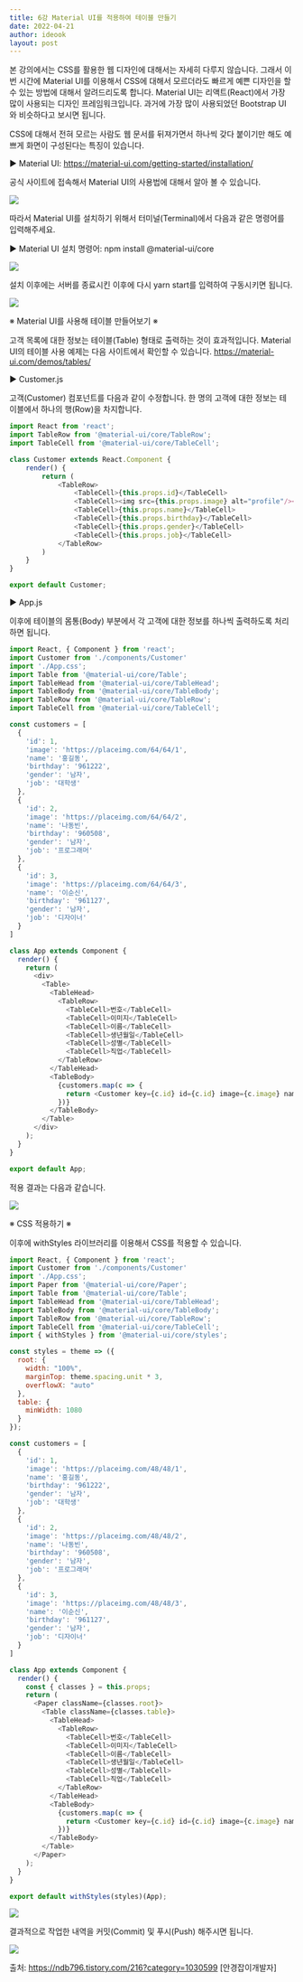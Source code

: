 ```yaml
---
title: 6강 Material UI를 적용하여 테이블 만들기
date: 2022-04-21
author: ideook
layout: post
---
```


본 강의에서는 CSS를 활용한 웹 디자인에 대해서는 자세히 다루지 않습니다. 그래서 이번 시간에 Material UI를 이용해서 CSS에 대해서 모르더라도 빠르게 예쁜 디자인을 할 수 있는 방법에 대해서 알려드리도록 합니다. Material UI는 리액트(React)에서 가장 많이 사용되는 디자인 프레임워크입니다. 과거에 가장 많이 사용되었던 Bootstrap UI와 비슷하다고 보시면 됩니다.

CSS에 대해서 전혀 모르는 사람도 웹 문서를 뒤져가면서 하나씩 갖다 붙이기만 해도 예쁘게 화면이 구성된다는 특징이 있습니다.

▶ Material UI: https://material-ui.com/getting-started/installation/

공식 사이트에 접속해서 Material UI의 사용법에 대해서 알아 볼 수 있습니다.

![](../../images/2022-04-21-11-28-45.png)

따라서 Material UI를 설치하기 위해서 터미널(Terminal)에서 다음과 같은 명령어를 입력해주세요.

▶ Material UI 설치 명령어: npm install @material-ui/core

![](../../images/2022-04-21-11-28-54.png)

설치 이후에는 서버를 종료시킨 이후에 다시 yarn start를 입력하여 구동시키면 됩니다.

![](../../images/2022-04-21-11-29-02.png)

※ Material UI를 사용해 테이블 만들어보기 ※

고객 목록에 대한 정보는 테이블(Table) 형태로 출력하는 것이 효과적입니다. Material UI의 테이블 사용 예제는 다음 사이트에서 확인할 수 있습니다. https://material-ui.com/demos/tables/

▶ Customer.js

고객(Customer) 컴포넌트를 다음과 같이 수정합니다. 한 명의 고객에 대한 정보는 테이블에서 하나의 행(Row)을 차지합니다.

```js
import React from 'react';
import TableRow from '@material-ui/core/TableRow';
import TableCell from '@material-ui/core/TableCell';

class Customer extends React.Component {
    render() {
        return (
            <TableRow>
                <TableCell>{this.props.id}</TableCell>
                <TableCell><img src={this.props.image} alt="profile"/></TableCell>
                <TableCell>{this.props.name}</TableCell>
                <TableCell>{this.props.birthday}</TableCell>
                <TableCell>{this.props.gender}</TableCell>
                <TableCell>{this.props.job}</TableCell>
            </TableRow>
        )
    }
}

export default Customer;
```

▶ App.js

이후에 테이블의 몸통(Body) 부분에서 각 고객에 대한 정보를 하나씩 출력하도록 처리하면 됩니다.

```js
import React, { Component } from 'react';
import Customer from './components/Customer'
import './App.css';
import Table from '@material-ui/core/Table';
import TableHead from '@material-ui/core/TableHead';
import TableBody from '@material-ui/core/TableBody';
import TableRow from '@material-ui/core/TableRow';
import TableCell from '@material-ui/core/TableCell';

const customers = [
  {
    'id': 1,
    'image': 'https://placeimg.com/64/64/1',
    'name': '홍길동',
    'birthday': '961222',
    'gender': '남자',
    'job': '대학생'
  },
  {
    'id': 2,
    'image': 'https://placeimg.com/64/64/2',
    'name': '나동빈',
    'birthday': '960508',
    'gender': '남자',
    'job': '프로그래머'
  },
  {
    'id': 3,
    'image': 'https://placeimg.com/64/64/3',
    'name': '이순신',
    'birthday': '961127',
    'gender': '남자',
    'job': '디자이너'
  }
]

class App extends Component {
  render() {
    return (
      <div>
        <Table>
          <TableHead>
            <TableRow>
              <TableCell>번호</TableCell>
              <TableCell>이미지</TableCell>
              <TableCell>이름</TableCell>
              <TableCell>생년월일</TableCell>
              <TableCell>성별</TableCell>
              <TableCell>직업</TableCell>
            </TableRow>
          </TableHead>
          <TableBody>
            {customers.map(c => {
              return <Customer key={c.id} id={c.id} image={c.image} name={c.name} birthday={c.birthday} gender={c.gender} job={c.job} />
            })}
          </TableBody>
        </Table>
      </div>
    );
  }
}

export default App;
```

적용 결과는 다음과 같습니다.

![](../../images/2022-04-21-11-29-39.png)

※ CSS 적용하기 ※

이후에 withStyles 라이브러리를 이용해서 CSS를 적용할 수 있습니다.

```js
import React, { Component } from 'react';
import Customer from './components/Customer'
import './App.css';
import Paper from '@material-ui/core/Paper';
import Table from '@material-ui/core/Table';
import TableHead from '@material-ui/core/TableHead';
import TableBody from '@material-ui/core/TableBody';
import TableRow from '@material-ui/core/TableRow';
import TableCell from '@material-ui/core/TableCell';
import { withStyles } from '@material-ui/core/styles';

const styles = theme => ({
  root: {
    width: "100%",
    marginTop: theme.spacing.unit * 3,
    overflowX: "auto"
  },
  table: {
    minWidth: 1080
  }
});

const customers = [
  {
    'id': 1,
    'image': 'https://placeimg.com/48/48/1',
    'name': '홍길동',
    'birthday': '961222',
    'gender': '남자',
    'job': '대학생'
  },
  {
    'id': 2,
    'image': 'https://placeimg.com/48/48/2',
    'name': '나동빈',
    'birthday': '960508',
    'gender': '남자',
    'job': '프로그래머'
  },
  {
    'id': 3,
    'image': 'https://placeimg.com/48/48/3',
    'name': '이순신',
    'birthday': '961127',
    'gender': '남자',
    'job': '디자이너'
  }
]

class App extends Component {
  render() {
    const { classes } = this.props;
    return (
      <Paper className={classes.root}>
        <Table className={classes.table}>
          <TableHead>
            <TableRow>
              <TableCell>번호</TableCell>
              <TableCell>이미지</TableCell>
              <TableCell>이름</TableCell>
              <TableCell>생년월일</TableCell>
              <TableCell>성별</TableCell>
              <TableCell>직업</TableCell>
            </TableRow>
          </TableHead>
          <TableBody>
            {customers.map(c => {
              return <Customer key={c.id} id={c.id} image={c.image} name={c.name} birthday={c.birthday} gender={c.gender} job={c.job} />
            })}
          </TableBody>
        </Table>
      </Paper>
    );
  }
}

export default withStyles(styles)(App);
```

![](../../images/2022-04-21-11-29-48.png)

결과적으로 작업한 내역을 커밋(Commit) 및 푸시(Push) 해주시면 됩니다.

![](../../images/2022-04-21-11-29-53.png)

출처: https://ndb796.tistory.com/216?category=1030599 [안경잡이개발자]
